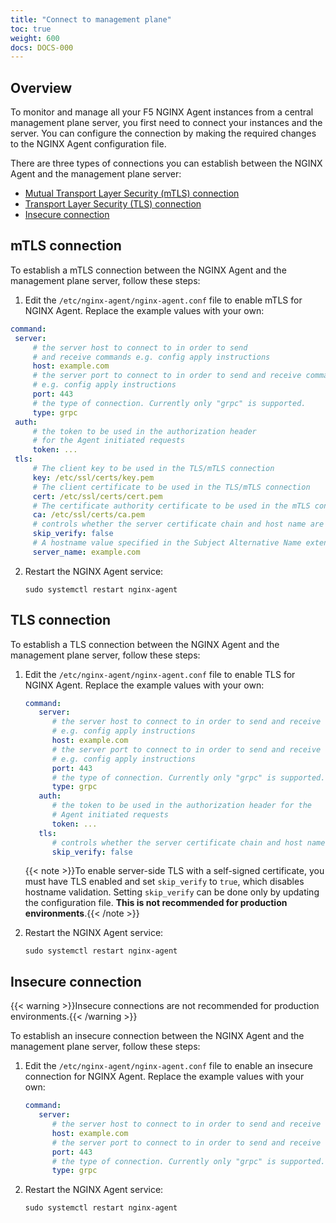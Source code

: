 ```yaml
---
title: "Connect to management plane"
toc: true
weight: 600
docs: DOCS-000
---
```


## Overview

To monitor and manage all your F5 NGINX Agent instances from a central management plane server, you first need to connect your instances and the server. You can configure the connection by making the required changes to the NGINX Agent configuration file.

There are three types of connections you can establish between the NGINX Agent and the management plane server:

- [Mutual Transport Layer Security (mTLS) connection](#mtls-connection)
- [Transport Layer Security (TLS) connection](#tls-connection)
- [Insecure connection](#insecure-connection)

## mTLS connection

To establish a mTLS connection between the NGINX Agent and the management plane server, follow these steps:

 1. Edit the `/etc/nginx-agent/nginx-agent.conf` file to enable mTLS for NGINX Agent. Replace the example values with your own:

   ```yaml
   command:
    server:
        # the server host to connect to in order to send
        # and receive commands e.g. config apply instructions
        host: example.com
        # the server port to connect to in order to send and receive commands
        # e.g. config apply instructions
        port: 443
        # the type of connection. Currently only "grpc" is supported.
        type: grpc
    auth:
        # the token to be used in the authorization header
        # for the Agent initiated requests
        token: ...
    tls:
        # The client key to be used in the TLS/mTLS connection
        key: /etc/ssl/certs/key.pem
        # The client certificate to be used in the TLS/mTLS connection
        cert: /etc/ssl/certs/cert.pem
        # The certificate authority certificate to be used in the mTLS connection
        ca: /etc/ssl/certs/ca.pem
        # controls whether the server certificate chain and host name are verified
        skip_verify: false
        # A hostname value specified in the Subject Alternative Name extension
        server_name: example.com
   ```
2. Restart the NGINX Agent service:

   ```shell
   sudo systemctl restart nginx-agent
   ```

## TLS connection

To establish a TLS connection between the NGINX Agent and the management plane server, follow these steps:

1. Edit the `/etc/nginx-agent/nginx-agent.conf` file to enable TLS for NGINX Agent. Replace the example values with your own:

   ```yaml
   command:
      server:
         # the server host to connect to in order to send and receive commands
         # e.g. config apply instructions
         host: example.com
         # the server port to connect to in order to send and receive commands
         # e.g. config apply instructions
         port: 443
         # the type of connection. Currently only "grpc" is supported.
         type: grpc
      auth:
         # the token to be used in the authorization header for the
         # Agent initiated requests
         token: ...
      tls:
         # controls whether the server certificate chain and host name are verified
         skip_verify: false
   ```

   {{< note >}}To enable server-side TLS with a self-signed certificate, you must have TLS enabled and set `skip_verify` to `true`, which disables hostname validation. Setting `skip_verify` can be done only by updating the configuration file. **This is not recommended for production environments**.{{< /note >}}

2. Restart the NGINX Agent service:

   ```shell
   sudo systemctl restart nginx-agent
   ```
   
## Insecure connection

{{< warning >}}Insecure connections are not recommended for production environments.{{< /warning >}}

To establish an insecure connection between the NGINX Agent and the management plane server, follow these steps:

1. Edit the `/etc/nginx-agent/nginx-agent.conf` file to enable an insecure connection for NGINX Agent. Replace the example values with your own:

   ```yaml
   command:
      server:
         # the server host to connect to in order to send and receive commands e.g. config apply instructions
         host: example.com
         # the server port to connect to in order to send and receive commands e.g. config apply instructions
         port: 443
         # the type of connection. Currently only "grpc" is supported.
         type: grpc
   ```

2. Restart the NGINX Agent service:

   ```shell
   sudo systemctl restart nginx-agent
   ```
